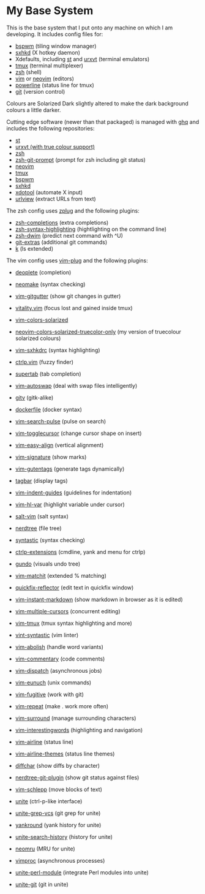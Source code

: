 # My Base System

This is the base system that I put onto any machine on which I am developing.
It includes config files for:

* [bspwm](https://github.com/baskerville/bspwm) (tiling window manager)
* [sxhkd](https://github.com/baskerville/sxhkd) (X hotkey daemon)
* Xdefaults, including [st](http://st.suckless.org/) and
  [urxvt](http://software.schmorp.de/pkg/rxvt-unicode.html) (terminal emulators)
* [tmux](https://tmux.github.io/) (terminal multiplexer)
* [zsh](http://www.zsh.org/) (shell)
* [vim](http://www.vim.org/) or [neovim](https://github.com/neovim/neovim)
  (editors)
* [powerline](https://github.com/powerline/powerline) (status line for tmux)
* [git](http://www.git-scm.com/) (version control)

Colours are Solarized Dark slightly altered to make the dark background colours
a little darker.

Cutting edge software (newer than that packaged) is managed with
[ghq](https://github.com/motemen/ghq) and includes the following repositories:

* [st](http://git.suckless.org/st/)
* [urxvt (with true colour support)](https://github.com/spudowiar/rxvt-unicode)
* [zsh](git://zsh.git.sf.net/gitroot/zsh/zsh)
* [zsh-git-prompt](https://github.com/olivierverdier/zsh-git-prompt) (prompt for
  zsh including git status)
* [neovim](https://github.com/neovim/neovim)
* [tmux](https://github.com/tmux/tmux)
* [bspwm](https://github.com/baskerville/bspwm)
* [sxhkd](https://github.com/baskerville/sxhkd)
* [xdotool](https://github.com/jordansissel/xdotool) (automate X input)
* [urlview](https://github.com/sigpipe/urlview) (extract URLs from text)

The zsh config uses [zplug](https://github.com/b4b4r07/zplug) and the following
plugins:

* [zsh-completions](https://github.com/zsh-users/zsh-completions) (extra
  completions)
* [zsh-syntax-highlighting](https://github.com/zsh-users/zsh-syntax-highlighting)
  (hightlighting on the command line)
* [zsh-dwim](https://github.com/oknowton/zsh-dwim) (predict next command with ^U)
* [git-extras](https://github.com/tj/git-extras) (additional git commands)
* [k](https://github.com/supercrabtree/k) (ls extended)

The vim config uses [vim-plug](https://github.com/junegunn/vim-plug) and the
following plugins:

* [deoplete](https://github.com/Shougo/deoplete.nvim) (completion)
* [neomake](https://github.com/benekastah/neomake) (syntax checking)
* [vim-gitgutter](https://github.com/airblade/vim-gitgutter) (show git changes
  in gutter)
* [vitality.vim](https://github.com/akracun/vitality.vim) (focus lost and gained
  inside tmux)
* [vim-colors-solarized](https://github.com/altercation/vim-colors-solarized)
* [neovim-colors-solarized-truecolor-only](https://github.com/pjcj/neovim-colors-solarized-truecolor-only)
  (my version of truecolour solarized colours)
* [vim-sxhkdrc](https://github.com/baskerville/vim-sxhkdrc) (syntax
  highlighting)
* [ctrlp.vim](https://github.com/ctrlpvim/ctrlp.vim) (fuzzy finder)
* [supertab](https://github.com/ervandew/supertab) (tab completion)
* [vim-autoswap](https://github.com/gioele/vim-autoswap) (deal with swap files
  intelligently)
* [gitv](https://github.com/gregsexton/gitv) (gitk-alike)
* [dockerfile](https://github.com/honza/dockerfile) (docker syntax)
* [vim-search-pulse](https://github.com/inside/vim-search-pulse) (pulse on
  search)
* [vim-togglecursor](https://github.com/jszakmeister/vim-togglecursor) (change
  cursor shape on insert)
* [vim-easy-align](https://github.com/junegunn/vim-easy-align) (vertical
  alignment)
* [vim-signature](https://github.com/kshenoy/vim-signature) (show marks)
* [vim-gutentags](https://github.com/ludovicchabant/vim-gutentags) (generate
  tags dynamically)
* [tagbar](https://github.com/majutsushi/tagbar) (display tags)
* [vim-indent-guides](https://github.com/nathanaelkane/vim-indent-guides)
  (guidelines for indentation)
* [vim-hl-var](https://github.com/pjcj/vim-hl-var) (highlight variable under
  cursor)
* [salt-vim](https://github.com/saltstack/salt-vim) (salt syntax)
* [nerdtree](https://github.com/scrooloose/nerdtree) (file tree)
* [syntastic](https://github.com/scrooloose/syntastic) (syntax checking)
* [ctrlp-extensions](https://github.com/sgur/ctrlp-extensions) (cmdline, yank
  and menu for ctrlp)
* [gundo](https://github.com/sjl/gundo.vim) (visuals undo tree)
* [vim-matchit](https://github.com/Spaceghost/vim-matchit) (extended % matching)
* [quickfix-reflector](https://github.com/stefandtw/quickfix-reflector.vim)
  (edit text in quickfix window)
* [vim-instant-markdown](https://github.com/suan/vim-instant-markdown) (show
  markdown in browser as it is edited)
* [vim-multiple-cursors](https://github.com/terryma/vim-multiple-cursors)
  (concurrent editing)
* [vim-tmux](https://github.com/tmux-plugins/vim-tmux) (tmux syntax highlighting
  and more)
* [vint-syntastic](https://github.com/todesking/vint-syntastic) (vim linter)
* [vim-abolish](https://github.com/tpope/vim-abolish) (handle word variants)
* [vim-commentary](https://github.com/tpope/vim-commentary) (code comments)
* [vim-dispatch](https://github.com/tpope/vim-dispatch) (asynchronous jobs)
* [vim-eunuch](https://github.com/tpope/vim-eunuch) (unix commands)
* [vim-fugitive](https://github.com/tpope/vim-fugitive) (work with git)
* [vim-repeat](https://github.com/tpope/vim-repeat) (make . work more often)
* [vim-surround](https://github.com/tpope/vim-surround) (manage surrounding
  characters)
* [vim-interestingwords](https://github.com/vasconcelloslf/vim-interestingwords)
  (highlighting and navigation)
* [vim-airline](https://github.com/vim-airline/vim-airline) (status line)
* [vim-airline-themes](https://github.com/vim-airline/vim-airline-themes)
  (status line themes)
* [diffchar](https://github.com/vim-scripts/diffchar.vim) (show diffs by
  character)
* [nerdtree-git-plugin](https://github.com/Xuyuanp/nerdtree-git-plugin) (show
  git status against files)
* [vim-schlepp](https://github.com/zirrostig/vim-schlepp) (move blocks of text)


* [unite](https://github.com/Shougo/unite.vim) (ctrl-p-like interface)
* [unite-grep-vcs](https://github.com/lambdalisue/unite-grep-vcs) (git grep for
  unite)
* [yankround](https://github.com/LeafCage/yankround.vim) (yank history for
  unite)
* [unite-search-history](https://github.com/mpendse/unite-search-history)
  (history for unite)
* [neomru](https://github.com/Shougo/neomru.vim) (MRU for unite)
* [vimproc](https://github.com/Shougo/vimproc.vim) (asynchronous processes)
* [unite-perl-module](https://github.com/soh335/unite-perl-module) (integrate
  Perl modules into unite)
* [unite-git](https://github.com/yuku-t/unite-git) (git in unite)
